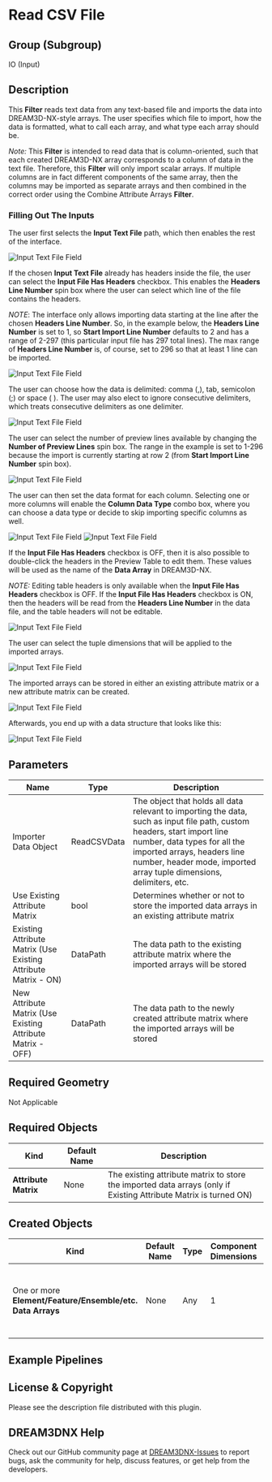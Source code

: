 # Read CSV File 

## Group (Subgroup) ##

IO (Input)

## Description ##

This **Filter** reads text data from any text-based file and imports the data into DREAM3D-NX-style arrays.  The user specifies which file to import, how the data is formatted, what to call each array, and what type each array should be.

*Note:* This **Filter** is intended to read data that is column-oriented, such that each created DREAM3D-NX array corresponds to a column of data in the text file. Therefore, this **Filter** will only import scalar arrays. If multiple columns are in fact different components of the same array, then the columns may be imported as separate arrays and then combined in the correct order using the Combine Attribute Arrays **Filter**.

### Filling Out The Inputs ###

The user first selects the **Input Text File** path, which then enables the rest of the interface.

![Input Text File Field](Images/Read_CSV_1.png)

If the chosen **Input Text File** already has headers inside the file, the user can select the **Input File Has Headers** checkbox.  This
enables the **Headers Line Number** spin box where the user can select which line of the file contains the headers.

*NOTE*: The interface only allows importing data starting at the line after the chosen **Headers Line Number**.  So, in the example below, the **Headers Line Number** is set to 1, so **Start Import Line Number** defaults to 2 and has a range of 2-297 (this particular input file has 297 total lines).  The max range of **Headers Line Number** is, of course, set to 296 so that at least 1 line can be imported.

![Input Text File Field](Images/Read_CSV_2.png)

The user can choose how the data is delimited: comma (,), tab, semicolon (;) or space ( ). The user may also elect to ignore consecutive delimiters, which treats consecutive delimiters as one delimiter.

![Input Text File Field](Images/Read_CSV_3.png)

The user can select the number of preview lines available by changing the **Number of Preview Lines** spin box.  The range in the example is set to 1-296 because the import is currently starting at row 2 (from **Start Import Line Number** spin box).

![Input Text File Field](Images/Read_CSV_4.png)

The user can then set the data format for each column.  Selecting one or more columns will enable the **Column Data Type** combo box, where you can choose a data type or decide to skip importing specific columns as well.

![Input Text File Field](Images/Read_CSV_5.png)
![Input Text File Field](Images/Read_CSV_6.png)

If the **Input File Has Headers** checkbox is OFF, then it is also possible to double-click the headers in the Preview Table to edit them.  These values will be used as the name of the **Data Array** in DREAM3D-NX.

*NOTE:* Editing table headers is only available when the **Input File Has Headers** checkbox is OFF.  If the **Input File Has Headers** checkbox is ON, then the headers will be read from the **Headers Line Number** in the data file, and the table headers will not be editable.

![Input Text File Field](Images/Read_CSV_7.png)

The user can select the tuple dimensions that will be applied to the imported arrays.

![Input Text File Field](Images/Read_CSV_8.png)

The imported arrays can be stored in either an existing attribute matrix or a new attribute matrix can be created.

![Input Text File Field](Images/Read_CSV_9.png)

Afterwards, you end up with a data structure that looks like this:

![Input Text File Field](Images/Read_CSV_10.png)

## Parameters ##

| Name                                                           | Type             | Description                                                                                                                                                                                                                                                 |
|----------------------------------------------------------------|------------------|-------------------------------------------------------------------------------------------------------------------------------------------------------------------------------------------------------------------------------------------------------------|
| Importer Data Object                                           | ReadCSVData  | The object that holds all data relevant to importing the data, such as input file path, custom headers, start import line number, data types for all the imported arrays, headers line number, header mode, imported array tuple dimensions, delimiters, etc. |
| Use Existing Attribute Matrix                                  | bool             | Determines whether or not to store the imported data arrays in an existing attribute matrix                                                                                                                                                                 |
| Existing Attribute Matrix (Use Existing Attribute Matrix - ON) | DataPath         | The data path to the existing attribute matrix where the imported arrays will be stored                                                                                                                                                                     |
| New Attribute Matrix (Use Existing Attribute Matrix - OFF)     | DataPath         | The data path to the newly created attribute matrix where the imported arrays will be stored                                                                                                                                                                |

## Required Geometry ##

Not Applicable

## Required Objects ##

| Kind | Default Name | Description |
|------|--------------|------|
| **Attribute Matrix** | None | The existing attribute matrix to store the imported data arrays (only if Existing Attribute Matrix is turned ON) |

## Created Objects ##

| Kind | Default Name | Type | Component Dimensions | Description                                                    |
|------|--------------|------|----------------------|----------------------------------------------------------------|
| One or more **Element/Feature/Ensemble/etc. Data Arrays** | None | Any | 1 | One or more arrays that are created due to importing text data |

## Example Pipelines ##


## License & Copyright ##

Please see the description file distributed with this plugin.

## DREAM3DNX Help

Check out our GitHub community page at [DREAM3DNX-Issues](https://github.com/BlueQuartzSoftware/DREAM3DNX-Issues) to report bugs, ask the community for help, discuss features, or get help from the developers.


